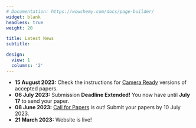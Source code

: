 ```yaml
---
# Documentation: https://wowchemy.com/docs/page-builder/
widget: blank
headless: true
weight: 20

title: Latest News
subtitle:

design:
  view: 1
  columns: '2'
---
```

- **15 August 2023:** Check the instructions for [Camera Ready](../camera-ready/) versions of accepted papers.
- **06 July 2023:** Submission **Deadline Extended!** You now have until **July 17** to send your paper.
- **08 June 2023:** [Call for Papers](../cfp/) is out! Submit your papers by 10 July 2023.
- **21 March 2023:** Website is live!
